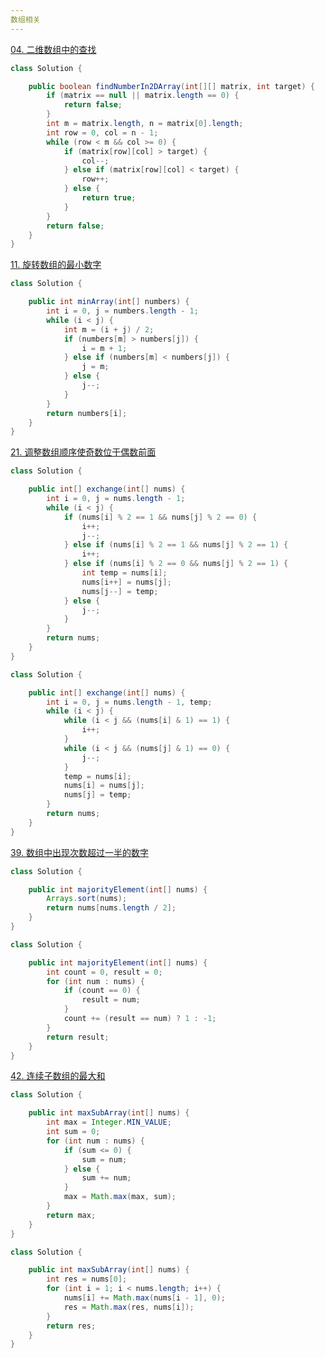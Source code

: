 ```yaml
---
数组相关
---
```


[04. 二维数组中的查找](https://leetcode-cn.com/problems/er-wei-shu-zu-zhong-de-cha-zhao-lcof/)

```java
class Solution {

    public boolean findNumberIn2DArray(int[][] matrix, int target) {
        if (matrix == null || matrix.length == 0) {
            return false;
        }
        int m = matrix.length, n = matrix[0].length;
        int row = 0, col = n - 1;
        while (row < m && col >= 0) {
            if (matrix[row][col] > target) {
                col--;
            } else if (matrix[row][col] < target) {
                row++;
            } else {
                return true;
            }
        }
        return false;
    }
}
```

[11. 旋转数组的最小数字](https://leetcode-cn.com/problems/xuan-zhuan-shu-zu-de-zui-xiao-shu-zi-lcof/)

```java
class Solution {

    public int minArray(int[] numbers) {
        int i = 0, j = numbers.length - 1;
        while (i < j) {
            int m = (i + j) / 2;
            if (numbers[m] > numbers[j]) {
                i = m + 1;
            } else if (numbers[m] < numbers[j]) {
                j = m;
            } else {
                j--;
            }
        }
        return numbers[i];
    }
}
```

[21. 调整数组顺序使奇数位于偶数前面](https://leetcode-cn.com/problems/diao-zheng-shu-zu-shun-xu-shi-qi-shu-wei-yu-ou-shu-qian-mian-lcof/)

```java
class Solution {

    public int[] exchange(int[] nums) {
        int i = 0, j = nums.length - 1;
        while (i < j) {
            if (nums[i] % 2 == 1 && nums[j] % 2 == 0) {
                i++;
                j--;
            } else if (nums[i] % 2 == 1 && nums[j] % 2 == 1) {
                i++;
            } else if (nums[i] % 2 == 0 && nums[j] % 2 == 1) {
                int temp = nums[i];
                nums[i++] = nums[j];
                nums[j--] = temp;
            } else {
                j--;
            }
        }
        return nums;
    }
}
```

```java
class Solution {

    public int[] exchange(int[] nums) {
        int i = 0, j = nums.length - 1, temp;
        while (i < j) {
            while (i < j && (nums[i] & 1) == 1) {
                i++;
            }
            while (i < j && (nums[j] & 1) == 0) {
                j--;
            }
            temp = nums[i];
            nums[i] = nums[j];
            nums[j] = temp;
        }
        return nums;
    }
}
```

[39. 数组中出现次数超过一半的数字](https://leetcode-cn.com/problems/shu-zu-zhong-chu-xian-ci-shu-chao-guo-yi-ban-de-shu-zi-lcof/)

```java
class Solution {

    public int majorityElement(int[] nums) {
        Arrays.sort(nums);
        return nums[nums.length / 2];
    }
}
```

```java
class Solution {

    public int majorityElement(int[] nums) {
        int count = 0, result = 0;
        for (int num : nums) {
            if (count == 0) {
                result = num;
            }
            count += (result == num) ? 1 : -1;
        }
        return result;
    }
}
```

[42. 连续子数组的最大和](https://leetcode-cn.com/problems/lian-xu-zi-shu-zu-de-zui-da-he-lcof/)

```java
class Solution {

    public int maxSubArray(int[] nums) {
        int max = Integer.MIN_VALUE;
        int sum = 0;
        for (int num : nums) {
            if (sum <= 0) {
                sum = num;
            } else {
                sum += num;
            }
            max = Math.max(max, sum);
        }
        return max;
    }
}
```

```java
class Solution {

    public int maxSubArray(int[] nums) {
        int res = nums[0];
        for (int i = 1; i < nums.length; i++) {
            nums[i] += Math.max(nums[i - 1], 0);
            res = Math.max(res, nums[i]);
        }
        return res;
    }
}
```

